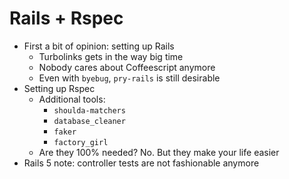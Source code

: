 # Rails + Rspec

* First a bit of opinion: setting up Rails
  * Turbolinks gets in the way big time
  * Nobody cares about Coffeescript anymore
  * Even with `byebug`, `pry-rails` is still desirable
* Setting up Rspec
  * Additional tools:
    * `shoulda-matchers`
    * `database_cleaner`
    * `faker`
    * `factory_girl`
  * Are they 100% needed? No. But they make your life easier
* Rails 5 note: controller tests are not fashionable anymore
